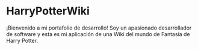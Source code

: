 # HarryPotterWiki
¡Bienvenido a mi portafolio de desarrollo! Soy un apasionado desarrollador de software y esta es mi aplicación de una Wiki del mundo de Fantasía de Harry Potter.

